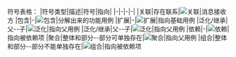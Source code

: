 符号表格：
|符号类型|描述|符号|指向|
|-|-|-|-|
|关联|存在联系|![关联](https://i.loli.net/2019/10/09/eU6AGjBVJFxOot4.png)|消息接收方
|包含|-|![包含](https://i.loli.net/2019/10/09/wY2N5UFM68dcuZC.png)|分解出来的功能用例
|扩展|-|![扩展](https://i.loli.net/2019/10/09/KXWgon3rc6vjDEx.png)|指向基础用例
|泛化/继承|父--子|![泛化](https://i.loli.net/2019/10/09/Bmklp7nKXv3Fjx1.png)|指向父用例
|泛化/继承|父--子|![泛化](https://i.loli.net/2019/10/09/Bmklp7nKXv3Fjx1.png)|指向父用例
|依赖|-|![依赖](https://i.loli.net/2019/10/09/nEdD7T296iqP5tN.png)|指向被依赖项
|聚合|整体和部分--部分可单独存在|![聚合](https://i.loli.net/2019/10/09/Ld8N1rpJVYqPaWQ.png)|指向父用例
|组合|整体和部分--部分不能单独存在|![组合](https://i.loli.net/2019/10/09/OyrY7EAVeq1Ux4M.png)|指向被依赖项

